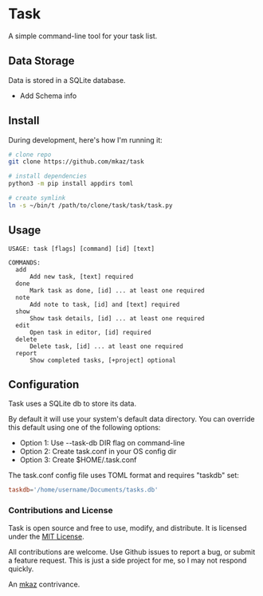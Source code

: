 # Task

A simple command-line tool for your task list.

## Data Storage

Data is stored in a SQLite database.

-   Add Schema info

## Install

During development, here's how I'm running it:

```bash
# clone repo
git clone https://github.com/mkaz/task

# install dependencies
python3 -m pip install appdirs toml

# create symlink
ln -s ~/bin/t /path/to/clone/task/task/task.py
```


## Usage

```
USAGE: task [flags] [command] [id] [text]

COMMANDS:
  add
	  Add new task, [text] required
  done
	  Mark task as done, [id] ... at least one required
  note
	  Add note to task, [id] and [text] required
  show
	  Show task details, [id] ... at least one required
  edit
	  Open task in editor, [id] required
  delete
	  Delete task, [id] ... at least one required
  report
	  Show completed tasks, [+project] optional
```

## Configuration

Task uses a SQLite db to store its data.

By default it will use your system's default data directory. You can override this default using one of the following options:

- Option 1: Use --task-db DIR flag on command-line
- Option 2: Create task.conf in your OS config dir
- Option 3: Create $HOME/.task.conf

The task.conf config file uses TOML format and requires "taskdb" set:

```toml
taskdb='/home/username/Documents/tasks.db'
```

### Contributions and License

Task is open source and free to use, modify, and distribute. It is licensed under the <a rel="license" href="https://opensource.org/licenses/MIT">MIT License</a>.

All contributions are welcome. Use Github issues to report a bug, or submit a feature request. This is just a side project for me, so I may not respond quickly.

An [mkaz](https://mkaz.blog/) contrivance.
